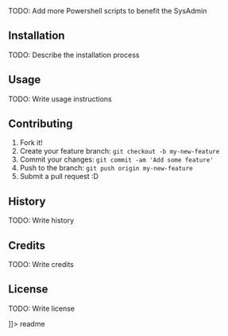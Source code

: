 <snippet>
  <content><![CDATA[
# ${1:Project Name}
 
TODO: Add more Powershell scripts to benefit the SysAdmin

## Installation

TODO: Describe the installation process

## Usage

TODO: Write usage instructions

## Contributing

1. Fork it!
2. Create your feature branch: `git checkout -b my-new-feature`
3. Commit your changes: `git commit -am 'Add some feature'`
4. Push to the branch: `git push origin my-new-feature`
5. Submit a pull request :D

## History

TODO: Write history

## Credits

TODO: Write credits

## License

TODO: Write license

]]></content>
  <tabTrigger>readme</tabTrigger>
</snippet>


